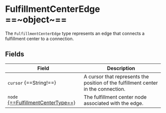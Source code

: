 # FulfillmentCenterEdge  ==~object~==

The `FulfillmentCenterEdge` type represents an edge that connects a fulfillment center to a connection.  

## Fields

|Field                                                          |Description                                                                       |
|---------------------------------------------------------------|----------------------------------------------------------------------------------|
|`cursor` {==String!==}                                         |A cursor that represents the position of the fulfillment center in the connection.|
|`node` [{==FulfillmentCenterType==}](FulfillmentCenterType.md) |The fulfillment center node associated with the edge.                             |
